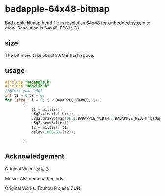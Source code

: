 # badapple-64x48-bitmap
Bad apple bitmap head file in resolution 64x48 for embedded system to draw.
Resolution is 64x48.
FPS is 30.
## size
The bit maps take about 2.6MB flash space.

## usage
``` C
#include "badapple.h"
#include "U8g2lib.h"
//@Init your u8g2
int t1 = 0,t2 = 0;
for (size_t i = 0; i < BADAPPLE_FRAMES; i++)
        {
            t1 = millis();
            u8g2.clearBuffer();
            u8g2.drawBitmap(96,1,BADAPPLE_WIDTH/8,BADAPPLE_HEIGHT,badapple[i]);
            u8g2.sendBuffer();
            t2 = millis()-t1;
            delay(1000/30-(t2));

        }
```

## Acknowledgement
Original Video: あにら

Music: Alstroemeria Records

Original Works: Touhou Project/ ZUN
